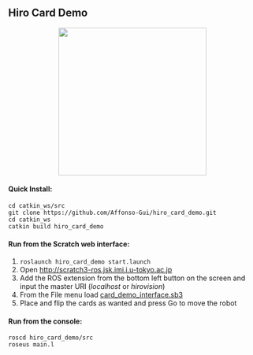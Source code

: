 ## Hiro Card Demo

<p align="center">
  <img height="300" src="https://user-images.githubusercontent.com/20625381/78788917-678e3280-79e7-11ea-97c1-b84a2465a2ca.jpg">
</p>

#### Quick Install:
```shell
cd catkin_ws/src
git clone https://github.com/Affonso-Gui/hiro_card_demo.git
cd catkin_ws
catkin build hiro_card_demo
```

#### Run from the Scratch web interface:
1. `roslaunch hiro_card_demo start.launch`
1. Open http://scratch3-ros.jsk.imi.i.u-tokyo.ac.jp
1. Add the ROS extension from the bottom left button on the screen and input the master URI (*localhost* or *hirovision*)
1. From the File menu load [card_demo_interface.sb3](https://github.com/Affonso-Gui/hiro_card_demo/blob/master/src/card_demo_interface.sb3)
1. Place and flip the cards as wanted and press Go to move the robot


#### Run from the console:
```shell
roscd hiro_card_demo/src
roseus main.l
```
